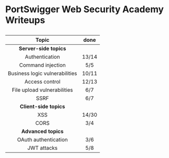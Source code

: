 # PortSwigger Web Security Academy Writeups



## 

|             Topic              | done  |
| :----------------------------: | :---: |
|     **Server-side topics**     |       |
|         Authentication         | 13/14 |
|       Command injection        |  5/5  |
| Business logic vulnerabilities | 10/11 |
|         Access control         | 12/13 |
|  File upload vulnerabilities   |  6/7  |
|              SSRF              |  6/7  |
|     **Client-side topics**     |       |
|              XSS               | 14/30 |
|              CORS              |  3/4  |
|      **Advanced topics**       |       |
|      OAuth authentication      |  3/6  |
|          JWT attacks           |  5/8  |
